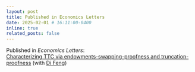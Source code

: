 ```yaml
---
layout: post
title: Published in Economics Letters
date: 2025-02-01 # 16:11:00-0400
inline: true
related_posts: false
---
```


Published in _Economics Letters_:\
[Characterizing TTC via endowments-swapping-proofness and truncation-proofness](https://jacobcoreno.github.io/assets/pdf/Characterizing_TTC_through_endowments-swapping-proofness.pdf) (with [Di Feng](https://dfengecon.github.io/))
